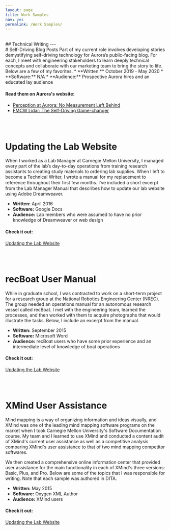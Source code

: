 ```yaml
---
layout: page
title: Work Samples
nav: yes
permalink: /Work Samples/
---
```

<br>
## Technical Writing
---
<br>
# Self-Driving Blog Posts
Part of my current role involves developing stories demystifying self-driving technology for Aurora’s public-facing blog. For each, I meet with engineering stakeholders to learn deeply technical concepts and collaborate with our marketing team to bring the story to life. Below are a few of my favorites.
* **Written:** October 2019 - May 2020
* **Software:** N/A
* **Audience:** Prospective Aurora hires and an educated lay audience

#### Read them on Aurora's website:
* <a href="https://aurora.tech/blog/perception-at-aurora-no-measurement-left-behind" target="_blank">Perception at Aurora: No Measurement Left Behind</a>
* <a href="https://aurora.tech/blog/fmcw-lidar-the-self-driving-game-changer" target="_blank">FMCW Lidar: The Self-Driving Game-changer</a>

<br><br>

# Updating the Lab Website
When I worked as a Lab Manager at Carnegie Mellon University, I managed every part of the lab’s day-to-day operations from training research assistants to creating study materials to ordering lab supplies. When I left to become a Technical Writer, I wrote a manual for my replacement to reference throughout their ﬁrst few months. I’ve included a short excerpt from the Lab Manager Manual  that describes how to update our lab website using Adobe Dreamweaver.

* **Written:** April 2016
* **Software:** Google Docs
* **Audience:** Lab members who were assumed to have no prior knowledge of Dreamweaver or web design

#### Check it out:
<a href="/pics-pdfs/Updating_Website_Sample.pdf" target="_blank">Updating the Lab Website</a>

<br><br>

# recBoat User Manual
While in graduate school, I was contracted to work on a short-term project for a
research group at the National Robotics Engineering Center (NREC). The group
needed an operations manual for an autonomous research vessel called recBoat. I
met with the engineering team, learned the processes, and then worked with them
to acquire photographs that would illustrate the tasks. Below, I include an excerpt
from the manual.

* **Written:** September 2015
* **Software:** Microsoft Word
* **Audience:** recBoat users who have some prior experience and an intermediate level
of knowledge of boat operations

#### Check it out:
<a href="/pics-pdfs/XMind_Topics_Samples.pdf" target="_blank">Updating the Lab Website</a>

<br><br>

# XMind User Assistance
Mind mapping is a way of organizing information and ideas visually, and XMind was one of the leading mind mapping software programs on the market when I took Carnegie Mellon University's Software Documentation course. My team and I learned to use XMind and conducted a content audit of XMind's current user assistance as well as a competitive analysis comparing XMind's user assistance to that of two mind mapping competitor softwares.

We then created a comprehensive online information center that provided user assistance for the main functionality in each of XMind's three versions: Basic, Plus, and Pro. Below are some of the topics that I was responsible for writing. Note that each sample was authored in DITA.

* **Written:** May 2015
* **Software:** Oxygen XML Author
* **Audience:** XMind users

#### Check it out:
<a href="/pics-pdfs/XMind_Topics_Samples.pdf" target="_blank">Updating the Lab Website</a>
